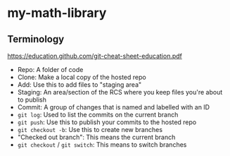 # my-math-library

## Terminology
https://education.github.com/git-cheat-sheet-education.pdf

- Repo: A folder of code
- Clone: Make a local copy of the hosted repo
- Add: Use this to add files to "staging area"
- Staging: An area/section of the RCS where you keep files you're about to publish
- Commit: A group of changes that is named and labelled with an ID
- `git log`: Used to list the commits on the current branch
- `git push`: Use this to publish your commits to the hosted repo
- `git checkout -b`: Use this to create new branches
- "Checked out branch": This means the current branch
- `git checkout` / `git switch`: This means to switch branches
